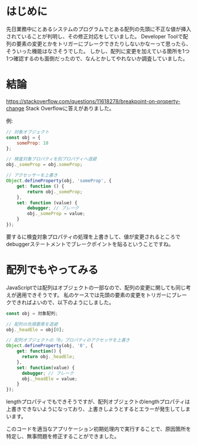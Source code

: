 <!--
title:   JavaScriptでオブジェクトのプロパティの変更をブレークする
tags:    JavaScript
id:      840d2fdf80945ae773a3
private: false
-->
# はじめに
先日業務中にとあるシステムのプログラムでとある配列の先頭に不正な値が挿入されていることが判明し、その修正対応をしていました。
Developer Toolで配列の要素の変更とかをトリガーにブレークできたりしないかなーって思ったら、そういった機能はなさそうでした。
しかし、配列に変更を加えている箇所を1つ1つ確認するのも面倒だったので、なんとかしてやれないか調査していました。

# 結論
https://stackoverflow.com/questions/11618278/breakpoint-on-property-change
Stack Overflowに答えがありました。

例: 

```js
// 対象オブジェクト
const obj = {
    someProp: 10
};

// 検査対象プロパティを別プロパティへ退避
obj._someProp = obj.someProp;

// アクセッサーを上書き
Object.defineProperty(obj, 'someProp', {
    get: function () {
        return obj._someProp;
    },
    set: function (value) {
        debugger; // ブレーク
        obj._someProp = value;
    }
});
```

要するに検査対象プロパティの処理を上書きして、値が変更されるところでdebuggerステートメントでブレークポイントを貼るということですね。

# 配列でもやってみる
JavaScriptでは配列はオブジェクトの一部なので、配列の変更に関しても同じ考えが適用できそうです。
私のケースでは先頭の要素の変更をトリガーにブレークできればよいので、以下のようにしました。

```js
const obj = 対象配列;

// 配列の先頭要素を退避
obj._headEle = obj[0];

// 配列オブジェクトの「0」プロパティのアクセッサを上書き
Object.defineProperty(obj, '0', {
	get: function() {
	  return obj._headEle;
	},
	set: function(value) {
	  debugger; // ブレーク
	  obj._headEle = value;
	}
});
```
lengthプロパティでもできそうですが、配列オブジェクトのlengthプロパティは上書きできないようになっており、上書きしようとするとエラーが発生してしまいます。

このコードを適当なアプリケーション初期処理内で実行することで、原因箇所を特定し、無事問題を修正することができました。